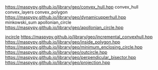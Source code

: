 https://maspypy.github.io/library/geo/convex_hull.hpp
convex_hull
convex_layers
convex_polygon
https://maspypy.github.io/library/geo/dynamicupperhull.hpp
minkowski_sum
apollonian_circle
https://maspypy.github.io/library/geo/apollonian_circle.hpp

[incircle](https://maspypy.github.io/library/geo/incircle.hpp)
https://maspypy.github.io/library/geo/incremental_convexhull.hpp
https://maspypy.github.io/library/geo/inside_polygon.hpp
https://maspypy.github.io/library/geo/minimum_enclosing_circle.hpp
https://maspypy.github.io/library/geo/outcircle.hpp
https://maspypy.github.io/library/geo/perpendicular_bisector.hpp
https://maspypy.github.io/library/geo/projection.hpp

